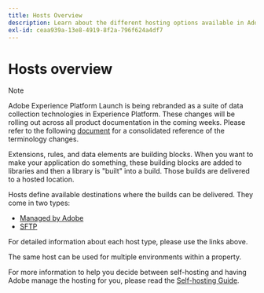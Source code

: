 ```yaml
---
title: Hosts Overview
description: Learn about the different hosting options available in Adobe Experience Platform Launch.
exl-id: ceaa939a-13e8-4919-8f2a-796f624a4df7
---
```

# Hosts overview

>[!NOTE]
>
>Adobe Experience Platform Launch is being rebranded as a suite of data collection technologies in Experience Platform. These changes will be rolling out across all product documentation in the coming weeks. Please refer to the following [document](../../../launch-name-updates) for a consolidated reference of the terminology changes.

Extensions, rules, and data elements are building blocks. When you want to make your application do something, these building blocks are added to libraries and then a library is "built" into a build. Those builds are delivered to a hosted location.

Hosts define available destinations where the builds can be delivered. They come in two types:

* [Managed by Adobe](/help/launch-reference/publishing/hosts/managed-by-adobe-host.md) 
* [SFTP](/help/launch-reference/publishing/hosts/sftp-host.md)

For detailed information about each host type, please use the links above.

The same host can be used for multiple environments within a property.

For more information to help you decide between self-hosting and having Adobe manage the hosting for you, please read the [Self-hosting Guide](/help/launch-reference/publishing/hosts/self-hosting-libraries.md).
